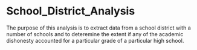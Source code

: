 # School_District_Analysis
The purpose of this analysis is to extract data from a school district with a number of schools and to deteremine the extent if any of the academic dishonesty accounted for a particular grade of a particular high school.

